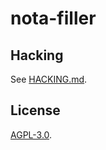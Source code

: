 # nota-filler

## Hacking

See [HACKING.md](./HACKING.md).

## License

[AGPL-3.0](./COPYING.AGPL-3.0.txt).
